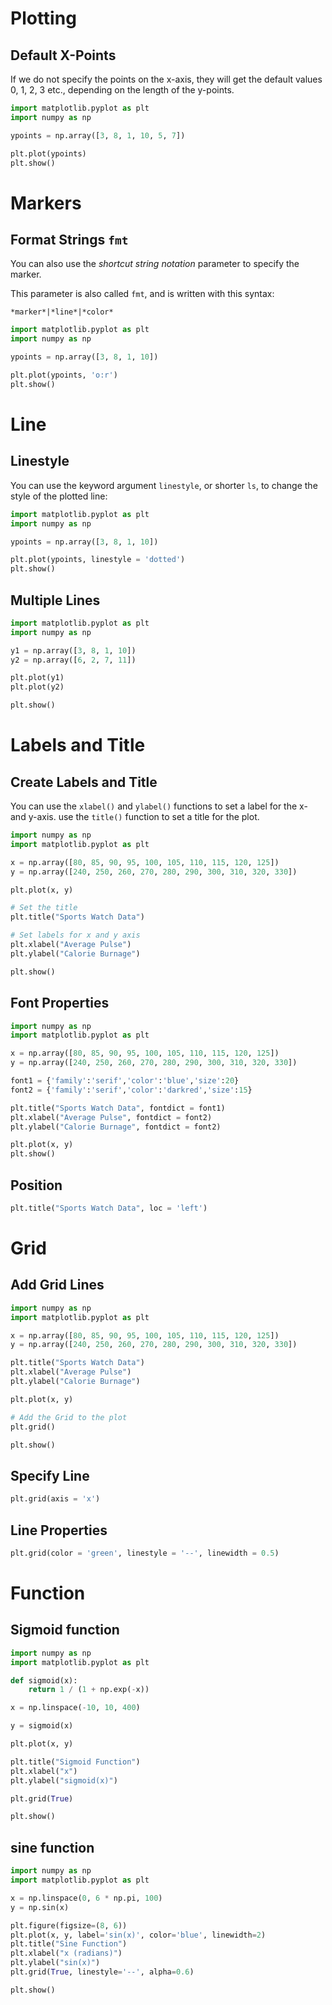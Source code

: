 # Plotting

## Default X-Points

If we do not specify the points on the x-axis, they will get the default values 0, 1, 2, 3 etc., depending on the length of the y-points.

```python
import matplotlib.pyplot as plt
import numpy as np

ypoints = np.array([3, 8, 1, 10, 5, 7])

plt.plot(ypoints)
plt.show()
```



# Markers

## Format Strings `fmt`

You can also use the *shortcut string notation* parameter to specify the marker.

This parameter is also called `fmt`, and is written with this syntax:

```
*marker*|*line*|*color*
```

```python
import matplotlib.pyplot as plt
import numpy as np

ypoints = np.array([3, 8, 1, 10])

plt.plot(ypoints, 'o:r')
plt.show()
```



# Line

## Linestyle

You can use the keyword argument `linestyle`, or shorter `ls`, to change the style of the plotted line:

```python
import matplotlib.pyplot as plt
import numpy as np

ypoints = np.array([3, 8, 1, 10])

plt.plot(ypoints, linestyle = 'dotted')
plt.show()
```

## Multiple Lines

```python
import matplotlib.pyplot as plt
import numpy as np

y1 = np.array([3, 8, 1, 10])
y2 = np.array([6, 2, 7, 11])

plt.plot(y1)
plt.plot(y2)

plt.show()
```



# Labels and Title

## Create Labels and Title

You can use the `xlabel()` and `ylabel()` functions to set a label for the x- and y-axis. use the `title()` function to set a title for the plot.

```python
import numpy as np
import matplotlib.pyplot as plt

x = np.array([80, 85, 90, 95, 100, 105, 110, 115, 120, 125])
y = np.array([240, 250, 260, 270, 280, 290, 300, 310, 320, 330])

plt.plot(x, y)

# Set the title
plt.title("Sports Watch Data")

# Set labels for x and y axis
plt.xlabel("Average Pulse")
plt.ylabel("Calorie Burnage")

plt.show()
```

## Font Properties

```python
import numpy as np
import matplotlib.pyplot as plt

x = np.array([80, 85, 90, 95, 100, 105, 110, 115, 120, 125])
y = np.array([240, 250, 260, 270, 280, 290, 300, 310, 320, 330])

font1 = {'family':'serif','color':'blue','size':20}
font2 = {'family':'serif','color':'darkred','size':15}

plt.title("Sports Watch Data", fontdict = font1)
plt.xlabel("Average Pulse", fontdict = font2)
plt.ylabel("Calorie Burnage", fontdict = font2)

plt.plot(x, y)
plt.show()
```

## Position

```python
plt.title("Sports Watch Data", loc = 'left')
```



# Grid

## Add Grid Lines

```python
import numpy as np
import matplotlib.pyplot as plt

x = np.array([80, 85, 90, 95, 100, 105, 110, 115, 120, 125])
y = np.array([240, 250, 260, 270, 280, 290, 300, 310, 320, 330])

plt.title("Sports Watch Data")
plt.xlabel("Average Pulse")
plt.ylabel("Calorie Burnage")

plt.plot(x, y)

# Add the Grid to the plot
plt.grid()

plt.show()
```

## Specify Line

```python
plt.grid(axis = 'x')
```

## Line Properties

```python
plt.grid(color = 'green', linestyle = '--', linewidth = 0.5)
```

# Function

## Sigmoid function

```python
import numpy as np
import matplotlib.pyplot as plt

def sigmoid(x):
    return 1 / (1 + np.exp(-x))

x = np.linspace(-10, 10, 400)

y = sigmoid(x)

plt.plot(x, y)

plt.title("Sigmoid Function")
plt.xlabel("x")
plt.ylabel("sigmoid(x)")

plt.grid(True)

plt.show()
```

## sine function

```python
import numpy as np
import matplotlib.pyplot as plt

x = np.linspace(0, 6 * np.pi, 100)
y = np.sin(x)

plt.figure(figsize=(8, 6))
plt.plot(x, y, label='sin(x)', color='blue', linewidth=2)
plt.title("Sine Function")
plt.xlabel("x (radians)")
plt.ylabel("sin(x)")
plt.grid(True, linestyle='--', alpha=0.6)

plt.show()
```

